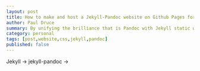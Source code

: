 ```yaml
---
layout: post
title: How to make and host a Jekyll-Pandoc website on Github Pages for free
author: Paul Druce
summary: By unifying the brilliance that is Pandoc with Jekyll static websites, you can create a blog that supports latex maths natively. There is usually a catch that you can't host that website easily on Github pages. This post details exactly how this website is made using Jekyll, Pandoc, Github Pages and various Pandoc filters and Javascript tricks.
category: personal
tags: [post,website,css,jekyll,pandoc]
published: false
---
```


Jekyll -> jekyll-pandoc ->
